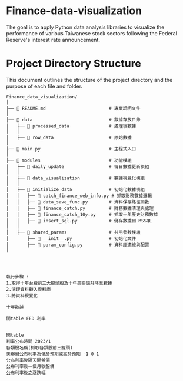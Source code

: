 # Finance-data-visualization
 The goal is to apply Python data analysis libraries to visualize the performance of various Taiwanese stock sectors following the Federal Reserve's interest rate announcement.

# Project Directory Structure

This document outlines the structure of the project directory and the purpose of each file and folder.

```plaintext
Finance_data_visualization/
│
├── 📄 README.md                        # 專案說明文件
│
├── 📂 data                             # 數據存放目錄
│   ├── 📂 processed_data               # 處理後數據
│   │
│   ├── 📂 row_data                     # 原始數據
│
├── 📄 main.py                          # 主程式入口
│
├── 📂 modules                          # 功能模組
│   ├── 📂 daily_update                 # 每日數據更新模組
│   │
│   ├── 📂 data_visualization           # 數據視覺化模組
│   │
│   ├── 📂 initialize_data              # 初始化數據模組
│   │   ├── 📄 catch_finance_web_info.py # 抓取財務數據邏輯
│   │   ├── 📄 data_save_func.py        # 資料保存路徑函數
│   │   ├── 📄 finance_catch.py         # 財務數據清理與處理
│   │   ├── 📄 finance_catch_10y.py     # 抓取十年歷史財務數據
│   │   ├── 📄 insert_sql.py            # 儲存數據到 MSSQL
│   │
│   ├── 📂 shared_params                # 共用參數模組
│       ├── 📄 __init__.py              # 初始化文件
│       ├── 📄 param_config.py          # 資料庫連線與配置
│




執行步驟 :
1.取得十年台股前三大龍頭股及十年美聯儲升降息數據
2.清理資料轉入資料庫
3.將資料視覺化

十年數據 

開table FED 利率


開table
利率公布時間 2023/1
各類股名稱(抓取各類股前三龍頭)
美聯儲公布利率為低於預期或高於預期 -1 0 1
公布利率後隔天開盤價
公布利率後一個月收盤價
公布利率後之漲跌幅